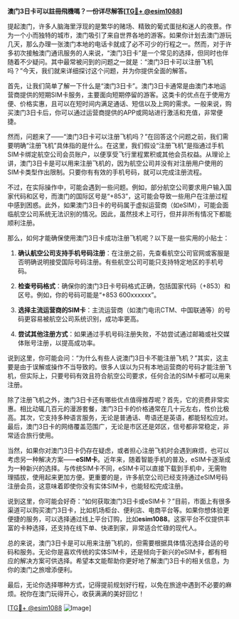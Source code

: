 **澳门3日卡可以註冊飛機嗎？一份详尽解答[[TG💪+ @esim1088](https://t.me/s/esim1088)]**

提起澳门，许多人脑海里浮现的是繁华的赌场、精致的葡式蛋挞和迷人的夜景。作为一个小而独特的城市，澳门吸引了来自世界各地的游客。如果你计划去澳门游玩几天，那么办理一张澳门本地的电话卡就成了必不可少的行程之一。然而，对于许多初次接触澳门通讯服务的人来说，“澳门3日卡”是一个常见的选择，但同时也伴随着不少疑问。其中最常被问到的问题之一就是：“澳门3日卡可以注册飞机吗？”今天，我们就来详细探讨这个问题，并为你提供全面的解答。

首先，让我们简单了解一下什么是“澳门3日卡”。澳门3日卡通常是由澳门本地运营商提供的短期SIM卡服务，主要面向短期停留的游客。这类卡的优点在于使用方便、价格实惠，且可以在短时间内满足通话、短信以及上网的需求。一般来说，购买澳门3日卡后，你可以通过运营商提供的APP或网站进行激活和充值，非常便捷。

然而，问题来了——“澳门3日卡可以注册飞机吗？”在回答这个问题之前，我们需要明确“注册飞机”具体指的是什么。在这里，我们假设“注册飞机”是指通过手机SIM卡绑定航空公司会员账户，以便享受飞行里程累积或其他会员权益。从理论上讲，澳门3日卡是可以用来注册飞机的，因为航空公司并没有对注册用户使用的SIM卡类型作出限制。只要你有有效的手机号码，就可以完成注册流程。

不过，在实际操作中，可能会遇到一些问题。例如，部分航空公司要求用户输入国家代码和区号，而澳门的国际区号是“+853”，这可能会导致一些用户在注册过程中感到困惑。此外，如果澳门3日卡的号码属于虚拟运营商（如eSIM），可能会面临航空公司系统无法识别的情况。因此，虽然技术上可行，但并非所有情况下都能顺利注册。

那么，如何才能确保使用澳门3日卡成功注册飞机呢？以下是一些实用的小贴士：

1. **确认航空公司支持手机号码注册**：在注册之前，先查看航空公司官网或客服是否明确说明接受国际号码注册。有些航空公司可能只支持特定地区的手机号码。

2. **检查号码格式**：确保你的澳门3日卡号码格式正确，包括国家代码（+853）和区号。例如，你的号码可能是“+853 600xxxxxx”。

3. **选择主流运营商的SIM卡**：主流运营商（如澳门电讯CTM、中国联通等）的号码更容易被航空公司系统识别，成功率更高。

4. **尝试其他注册方式**：如果通过手机号码注册失败，不妨尝试通过邮箱或社交媒体账号注册，以提高成功率。

说到这里，你可能会问：“为什么有些人说澳门3日卡不能注册飞机？”其实，这主要是由于误解或操作不当导致的。很多人误以为只有本地运营商的号码才能注册飞机，但实际上，只要号码有效且符合航空公司要求，任何合法的SIM卡都可以用来注册。

除了注册飞机之外，澳门3日卡还有哪些优点值得推荐呢？首先，它的资费非常实惠。相比动辄几百元的漫游套餐，澳门3日卡的价格通常在几十元左右，性价比极高。其次，它支持多种语言服务，无论是普通话、粤语还是英语，都能轻松应对。最后，澳门3日卡的网络覆盖范围广，无论是市区还是郊区，信号都非常稳定，非常适合旅行使用。

当然，如果你对澳门3日卡仍存在疑虑，或者担心注册飞机时会遇到麻烦，也可以考虑另一种解决方案——**eSIM卡**。近年来，随着智能手机的普及，eSIM卡逐渐成为一种新兴的选择。与传统SIM卡不同，eSIM卡可以直接下载到手机中，无需物理插拔，使用起来更加方便。更重要的是，许多航空公司已经支持通过eSIM号码注册会员，这意味着即使你没有实体SIM卡，也能轻松完成注册。

说到这里，你可能会好奇：“如何获取澳门3日卡或eSIM卡？”目前，市面上有很多渠道可以购买澳门3日卡，比如机场柜台、便利店、电商平台等。如果你想体验更便捷的服务，可以选择通过线上平台订购，比如**esim1088**。这家平台不仅提供丰富的卡种选择，还支持在线下单、快递到家，非常适合忙碌的现代人。

总的来说，澳门3日卡是可以用来注册飞机的，但需要根据具体情况选择合适的号码和服务。无论你是喜欢传统的实体SIM卡，还是倾向于新兴的eSIM卡，都有相应的解决方案可供选择。希望本文能帮助你更好地了解澳门3日卡的相关信息，为你的澳门之旅增添便利。

最后，无论你选择哪种方式，记得提前规划好行程，以免在旅途中遇到不必要的麻烦。祝你在澳门玩得开心，收获满满的美好回忆！

[[TG💪+ @esim1088](https://t.me/s/esim1088) ![Image](https://i.postimg.cc/4NQfJmqS/Snipaste-2025-05-13-00-14-12.png)]